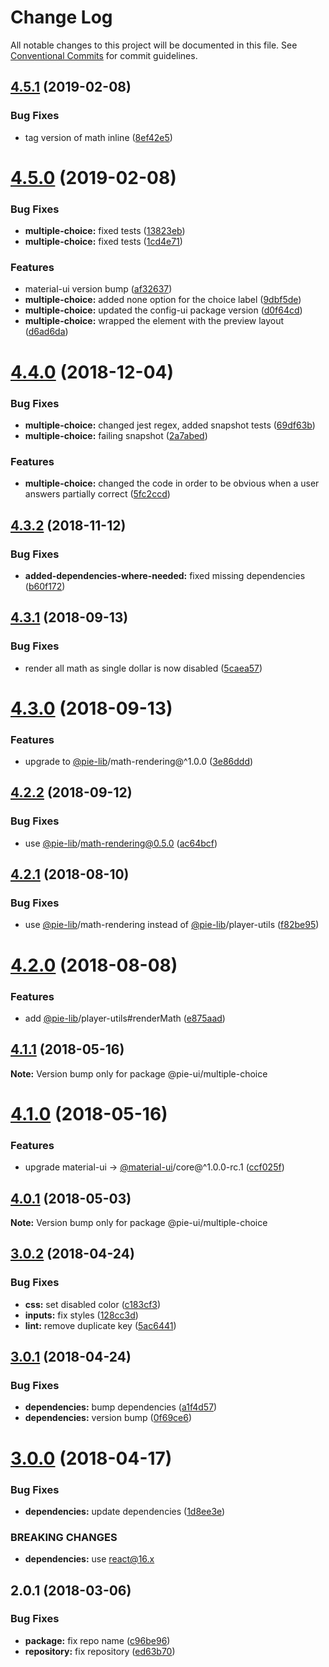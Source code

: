 # Change Log

All notable changes to this project will be documented in this file.
See [Conventional Commits](https://conventionalcommits.org) for commit guidelines.

## [4.5.1](https://github.com/pie-framework/pie-elements/compare/@pie-ui/multiple-choice@4.5.0...@pie-ui/multiple-choice@4.5.1) (2019-02-08)


### Bug Fixes

* tag version of math inline ([8ef42e5](https://github.com/pie-framework/pie-elements/commit/8ef42e5))





# [4.5.0](https://github.com/pie-framework/pie-elements/compare/@pie-ui/multiple-choice@4.4.0...@pie-ui/multiple-choice@4.5.0) (2019-02-08)


### Bug Fixes

* **multiple-choice:** fixed tests ([13823eb](https://github.com/pie-framework/pie-elements/commit/13823eb))
* **multiple-choice:** fixed tests ([1cd4e71](https://github.com/pie-framework/pie-elements/commit/1cd4e71))


### Features

* material-ui version bump ([af32637](https://github.com/pie-framework/pie-elements/commit/af32637))
* **multiple-choice:** added none option for the choice label ([9dbf5de](https://github.com/pie-framework/pie-elements/commit/9dbf5de))
* **multiple-choice:** updated the config-ui package version ([d0f64cd](https://github.com/pie-framework/pie-elements/commit/d0f64cd))
* **multiple-choice:** wrapped the element with the preview layout ([d6ad6da](https://github.com/pie-framework/pie-elements/commit/d6ad6da))





# [4.4.0](https://github.com/pie-framework/pie-elements/compare/@pie-ui/multiple-choice@4.3.2...@pie-ui/multiple-choice@4.4.0) (2018-12-04)


### Bug Fixes

* **multiple-choice:** changed jest regex, added snapshot tests ([69df63b](https://github.com/pie-framework/pie-elements/commit/69df63b))
* **multiple-choice:** failing snapshot ([2a7abed](https://github.com/pie-framework/pie-elements/commit/2a7abed))


### Features

* **multiple-choice:** changed the code in order to be obvious when a user answers partially correct ([5fc2ccd](https://github.com/pie-framework/pie-elements/commit/5fc2ccd))





## [4.3.2](https://github.com/pie-framework/pie-elements/compare/@pie-ui/multiple-choice@4.3.1...@pie-ui/multiple-choice@4.3.2) (2018-11-12)


### Bug Fixes

* **added-dependencies-where-needed:** fixed missing dependencies ([b60f172](https://github.com/pie-framework/pie-elements/commit/b60f172))





<a name="4.3.1"></a>
## [4.3.1](https://github.com/pie-framework/pie-elements/compare/@pie-ui/multiple-choice@4.3.0...@pie-ui/multiple-choice@4.3.1) (2018-09-13)


### Bug Fixes

* render all math as single dollar is now disabled ([5caea57](https://github.com/pie-framework/pie-elements/commit/5caea57))




<a name="4.3.0"></a>
# [4.3.0](https://github.com/pie-framework/pie-elements/compare/@pie-ui/multiple-choice@4.2.2...@pie-ui/multiple-choice@4.3.0) (2018-09-13)


### Features

* upgrade to [@pie-lib](https://github.com/pie-lib)/math-rendering@^1.0.0 ([3e86ddd](https://github.com/pie-framework/pie-elements/commit/3e86ddd))




<a name="4.2.2"></a>
## [4.2.2](https://github.com/pie-framework/pie-elements/compare/@pie-ui/multiple-choice@4.2.1...@pie-ui/multiple-choice@4.2.2) (2018-09-12)


### Bug Fixes

* use [@pie-lib](https://github.com/pie-lib)/math-rendering@0.5.0 ([ac64bcf](https://github.com/pie-framework/pie-elements/commit/ac64bcf))




<a name="4.2.1"></a>
## [4.2.1](https://github.com/pie-framework/pie-elements/compare/@pie-ui/multiple-choice@4.2.0...@pie-ui/multiple-choice@4.2.1) (2018-08-10)


### Bug Fixes

* use [@pie-lib](https://github.com/pie-lib)/math-rendering instead of [@pie-lib](https://github.com/pie-lib)/player-utils ([f82be95](https://github.com/pie-framework/pie-elements/commit/f82be95))




<a name="4.2.0"></a>
# [4.2.0](https://github.com/pie-framework/pie-elements/compare/@pie-ui/multiple-choice@4.1.1...@pie-ui/multiple-choice@4.2.0) (2018-08-08)


### Features

* add [@pie-lib](https://github.com/pie-lib)/player-utils#renderMath ([e875aad](https://github.com/pie-framework/pie-elements/commit/e875aad))




<a name="4.1.1"></a>
## [4.1.1](https://github.com/pie-framework/pie-elements/compare/@pie-ui/multiple-choice@4.1.0...@pie-ui/multiple-choice@4.1.1) (2018-05-16)




**Note:** Version bump only for package @pie-ui/multiple-choice

<a name="4.1.0"></a>
# [4.1.0](https://github.com/pie-framework/pie-elements/compare/@pie-ui/multiple-choice@4.0.1...@pie-ui/multiple-choice@4.1.0) (2018-05-16)


### Features

* upgrade material-ui -> [@material-ui](https://github.com/material-ui)/core@^1.0.0-rc.1 ([ccf025f](https://github.com/pie-framework/pie-elements/commit/ccf025f))




<a name="4.0.1"></a>
## [4.0.1](https://github.com/pie-framework/pie-elements/compare/@pie-ui/multiple-choice@4.0.0...@pie-ui/multiple-choice@4.0.1) (2018-05-03)




**Note:** Version bump only for package @pie-ui/multiple-choice

<a name="3.0.2"></a>
## [3.0.2](https://github.com/pie-framework/pie-elements/compare/@pie-ui/multiple-choice@3.0.1...@pie-ui/multiple-choice@3.0.2) (2018-04-24)


### Bug Fixes

* **css:** set disabled color ([c183cf3](https://github.com/pie-framework/pie-elements/commit/c183cf3))
* **inputs:** fix styles ([128cc3d](https://github.com/pie-framework/pie-elements/commit/128cc3d))
* **lint:** remove duplicate key ([5ac6441](https://github.com/pie-framework/pie-elements/commit/5ac6441))




<a name="3.0.1"></a>
## [3.0.1](https://github.com/pie-framework/pie-elements/compare/@pie-ui/multiple-choice@3.0.0...@pie-ui/multiple-choice@3.0.1) (2018-04-24)


### Bug Fixes

* **dependencies:** bump dependencies ([a1f4d57](https://github.com/pie-framework/pie-elements/commit/a1f4d57))
* **dependencies:** version bump ([0f69ce6](https://github.com/pie-framework/pie-elements/commit/0f69ce6))




<a name="3.0.0"></a>
# [3.0.0](https://github.com/pie-framework/pie-elements/compare/@pie-ui/multiple-choice@2.0.1...@pie-ui/multiple-choice@3.0.0) (2018-04-17)


### Bug Fixes

* **dependencies:** update dependencies ([1d8ee3e](https://github.com/pie-framework/pie-elements/commit/1d8ee3e))


### BREAKING CHANGES

* **dependencies:** use react@16.x




<a name="2.0.1"></a>
## 2.0.1 (2018-03-06)


### Bug Fixes

* **package:** fix repo name ([c96be96](https://github.com/pie-framework/pie-elements/commit/c96be96))
* **repository:** fix repository ([ed63b70](https://github.com/pie-framework/pie-elements/commit/ed63b70))
